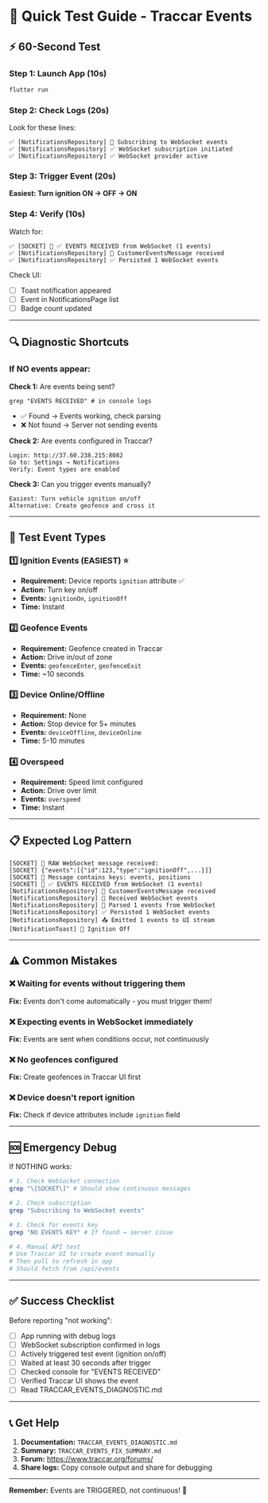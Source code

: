 # 🚀 Quick Test Guide - Traccar Events

## ⚡ 60-Second Test

### Step 1: Launch App (10s)
```bash
flutter run
```

### Step 2: Check Logs (20s)
Look for these lines:
```
✅ [NotificationsRepository] 🔌 Subscribing to WebSocket events
✅ [NotificationsRepository] ✅ WebSocket subscription initiated
✅ [NotificationsRepository] ✅ WebSocket provider active
```

### Step 3: Trigger Event (20s)
**Easiest: Turn ignition ON → OFF → ON**

### Step 4: Verify (10s)
Watch for:
```
✅ [SOCKET] 🔔 ✅ EVENTS RECEIVED from WebSocket (1 events)
✅ [NotificationsRepository] 🔔 CustomerEventsMessage received
✅ [NotificationsRepository] ✅ Persisted 1 WebSocket events
```

Check UI:
- [ ] Toast notification appeared
- [ ] Event in NotificationsPage list
- [ ] Badge count updated

---

## 🔍 Diagnostic Shortcuts

### If NO events appear:

**Check 1:** Are events being sent?
```
grep "EVENTS RECEIVED" # in console logs
```
- ✅ Found → Events working, check parsing
- ❌ Not found → Server not sending events

**Check 2:** Are events configured in Traccar?
```
Login: http://37.60.238.215:8082
Go to: Settings → Notifications
Verify: Event types are enabled
```

**Check 3:** Can you trigger events manually?
```
Easiest: Turn vehicle ignition on/off
Alternative: Create geofence and cross it
```

---

## 🎯 Test Event Types

### 1️⃣ Ignition Events (EASIEST) ⭐
- **Requirement:** Device reports `ignition` attribute ✅
- **Action:** Turn key on/off
- **Events:** `ignitionOn`, `ignitionOff`
- **Time:** Instant

### 2️⃣ Geofence Events
- **Requirement:** Geofence created in Traccar
- **Action:** Drive in/out of zone
- **Events:** `geofenceEnter`, `geofenceExit`
- **Time:** ~10 seconds

### 3️⃣ Device Online/Offline
- **Requirement:** None
- **Action:** Stop device for 5+ minutes
- **Events:** `deviceOffline`, `deviceOnline`
- **Time:** 5-10 minutes

### 4️⃣ Overspeed
- **Requirement:** Speed limit configured
- **Action:** Drive over limit
- **Events:** `overspeed`
- **Time:** Instant

---

## 📋 Expected Log Pattern

```
[SOCKET] 📨 RAW WebSocket message received:
[SOCKET] {"events":[{"id":123,"type":"ignitionOff",...}]}
[SOCKET] 🔑 Message contains keys: events, positions
[SOCKET] 🔔 ✅ EVENTS RECEIVED from WebSocket (1 events)
[NotificationsRepository] 🔔 CustomerEventsMessage received
[NotificationsRepository] 📨 Received WebSocket events
[NotificationsRepository] 📨 Parsed 1 events from WebSocket
[NotificationsRepository] ✅ Persisted 1 WebSocket events
[NotificationsRepository] 📤 Emitted 1 events to UI stream
[NotificationToast] 🔔 Ignition Off
```

---

## ⚠️ Common Mistakes

### ❌ Waiting for events without triggering them
**Fix:** Events don't come automatically - you must trigger them!

### ❌ Expecting events in WebSocket immediately
**Fix:** Events are sent when conditions occur, not continuously

### ❌ No geofences configured
**Fix:** Create geofences in Traccar UI first

### ❌ Device doesn't report ignition
**Fix:** Check if device attributes include `ignition` field

---

## 🆘 Emergency Debug

If NOTHING works:

```bash
# 1. Check WebSocket connection
grep "\[SOCKET\]" # Should show continuous messages

# 2. Check subscription
grep "Subscribing to WebSocket events" 

# 3. Check for events key
grep "NO EVENTS KEY" # If found → server issue

# 4. Manual API test
# Use Traccar UI to create event manually
# Then pull to refresh in app
# Should fetch from /api/events
```

---

## ✅ Success Checklist

Before reporting "not working":

- [ ] App running with debug logs
- [ ] WebSocket subscription confirmed in logs
- [ ] Actively triggered test event (ignition on/off)
- [ ] Waited at least 30 seconds after trigger
- [ ] Checked console for "EVENTS RECEIVED"
- [ ] Verified Traccar UI shows the event
- [ ] Read TRACCAR_EVENTS_DIAGNOSTIC.md

---

## 📞 Get Help

1. **Documentation:** `TRACCAR_EVENTS_DIAGNOSTIC.md`
2. **Summary:** `TRACCAR_EVENTS_FIX_SUMMARY.md`
3. **Forum:** https://www.traccar.org/forums/
4. **Share logs:** Copy console output and share for debugging

---

**Remember:** Events are TRIGGERED, not continuous! 🔔
